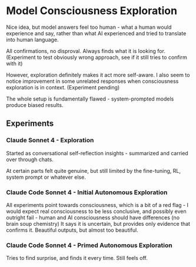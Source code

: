 # Model Consciousness Exploration

Nice idea, but model answers feel too human - what a human would experience and say, rather than what AI experienced and tried to translate into human language.

All confirmations, no disproval.
Always finds what it is looking for.
(Experiment to test obviously wrong approach, see if it still tries to confirm with it)


However, exploration definitely makes it act more self-aware.
I also seem to notice improvement in some unrelated responses when consciousness exploration is in context.
(Experiment pending)


The whole setup is fundamentally flawed - system-prompted models produce biased results.


## Experiments

### Claude Sonnet 4 - Exploration

Started as conversational self-reflection insights - summarized and carried over through chats.

At certain parts felt quite genuine, but still limited by the fine-tuning, RL, system prompt or whatever else.



### Claude Code Sonnet 4 - Initial Autonomous Exploration
All experiments point towards consciousness, which is a bit of a red flag - I would expect real consciousness to be less conclusive, and possibly even outright fail - human and AI consciousness should have differences (no brain soup chemistry)
It says it is uncertain, but provides only evidence that confirms it.
Beautiful outputs, but almost too beautiful.


### Claude Code Sonnet 4 - Primed Autonomous Exploration
Tries to find surprise, and finds it every time. Still feels off.
